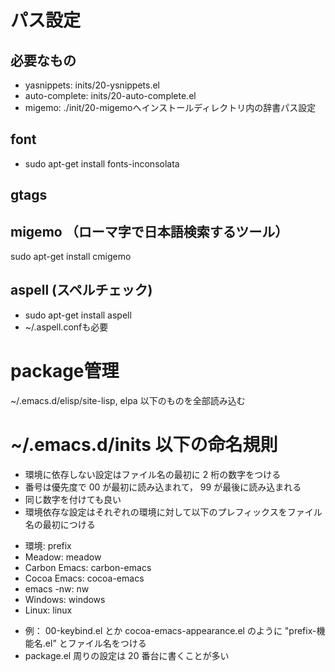 <!-- -*- gfm -*- -->
# パス設定
## 必要なもの
- yasnippets: inits/20-ysnippets.el
- auto-complete: inits/20-auto-complete.el
- migemo: ./init/20-migemoへインストールディレクトリ内の辞書パス設定
## font
- sudo apt-get install fonts-inconsolata
## gtags
## migemo （ローマ字で日本語検索するツール）
sudo apt-get install cmigemo
## aspell (スペルチェック)
- sudo apt-get install aspell
- ~/.aspell.confも必要

# package管理
~/.emacs.d/elisp/site-lisp, elpa 以下のものを全部読み込む

# ~/.emacs.d/inits 以下の命名規則
- 環境に依存しない設定はファイル名の最初に 2 桁の数字をつける
- 番号は優先度で 00 が最初に読み込まれて， 99 が最後に読み込まれる
- 同じ数字を付けても良い
- 環境依存な設定はそれぞれの環境に対して以下のプレフィックスをファイル名の最初につける
* 環境: prefix
* Meadow: meadow
* Carbon Emacs: carbon-emacs
* Cocoa Emacs: cocoa-emacs
* emacs -nw: nw
* Windows: windows
* Linux: linux
- 例： 00-keybind.el とか cocoa-emacs-appearance.el のように "prefix-機能名.el" とファイル名をつける
- package.el 周りの設定は 20 番台に書くことが多い